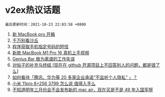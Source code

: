 # v2ex热议话题

`最后更新时间：2021-10-23 22:03:58 +0800`

1. [新 MacBook pro 开箱](https://www.v2ex.com/t/809961)
1. [千万别看沙丘](https://www.v2ex.com/t/809939)
1. [程序获取手机指定号码的短信](https://www.v2ex.com/t/809973)
1. [新款 MacBook M1 Pro 16 真机上手视频](https://www.v2ex.com/t/810038)
1. [Genius Bar 极为离谱的工作失误](https://www.v2ex.com/t/809944)
1. [对帖子的补充与终结 [现在在 github 开源项目上不回答别人的问题，都是错了么]](https://www.v2ex.com/t/809972)
1. [如何看待「腾讯、华为等 20 多家企业承诺“不监听个人隐私” 」？](https://www.v2ex.com/t/809931)
1. [小米 11pro 8+256 3799 怎么说 值得入手么](https://www.v2ex.com/t/809960)
1. [不知道明年三月份会不会发布新的 mac air，现在买是不是 49 年入国军呀](https://www.v2ex.com/t/809982)

